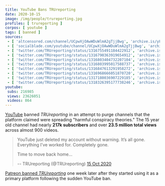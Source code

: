 ```yaml
---
title: YouTube Bans TRUreporting
date: 2020-10-15
image: /img/people/trureporting.jpg
profiles: [ trureporting ]
corpos: [ youtube ]
tags: [ banned ]
sources:
 - [ 'altcensored.com/channel/UCpwXjOAwWDuWlmA2gTjjBwg', 'archive.is/yFCoe' ]
 - [ 'socialblade.com/youtube/channel/UCpwXjOAwWDuWlmA2gTjjBwg', 'archive.is/Pxd9e' ]
 - [ 'twitter.com/TRUreporting/status/1316755491184422912', 'archive.is/mMTRI' ]
 - [ 'twitter.com/TRUreporting/status/1316790363919654912', 'archive.is/W9zsm' ]
 - [ 'twitter.com/TRUreporting/status/1316803404732207104', 'archive.is/aIaBn' ]
 - [ 'twitter.com/TRUreporting/status/1316803995017588737', 'archive.is/139rt' ]
 - [ 'twitter.com/TRUreporting/status/1316847613291958272', 'archive.is/6eNuf' ]
 - [ 'twitter.com/TRUreporting/status/1316968666051870720', 'archive.is/ogLKo' ]
 - [ 'twitter.com/TRUreporting/status/1317180036907229185', 'archive.is/B75XL' ]
 - [ 'twitter.com/TRUreporting/status/1318326395177738246', 'archive.is/WmSS0' ]
youtube:
 subs: 216985
 views: 23626051
 videos: 864
---
```


[YouTube](/youtube/) banned _TRUreporting_ in an attempt to purge channels that
the platform claimed were spreading "harmful conspiracy theories." The 15 year
old channel had nearly **217k subscribers** and over **23.5 million total
views** across almost 900 videos.

> YouTube just deleted my account without warning.
> It’s all gone. Everything I’ve worked for. Completely gone.
>
> Time to move back home...
>
> -- TRUreporting (@TRUreporting) [15 Oct 2020](https://archive.is/mMTRI)

[Patreon banned _TRUreporting_](/e/patreon-bans-trureporting/) one week
later after they started using it as a primary platform following the sudden
YouTube ban.
